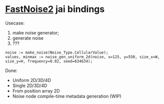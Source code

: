 # [FastNoise2](https://github.com/Auburn/FastNoise2) jai bindings

Usecase:

1. make noise generator;
2. generate noise
3. ???

```odin
noise := make_noise(Noise_Type.CellularValue);
values, minmax := noise_gen_uniform_2d(noise, x=125, y=550, size_x=W, size_y=H, frequency=0.02, seed=634634);
```

Done: 

* Uniform 2D/3D/4D
* Single 2D/3D/4D
* From position array 2D
* Noise node compile-time metadata generation (WIP)
